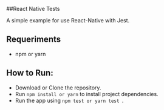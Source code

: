 ##React Native Tests

A simple example for use React-Native with Jest.


## Requeriments
*   npm or yarn


## How to Run:
*	Download or Clone the repository.
*	Run ```npm install or yarn``` to install project dependencies.
*	Run the app using ```npm test or yarn test ```.
